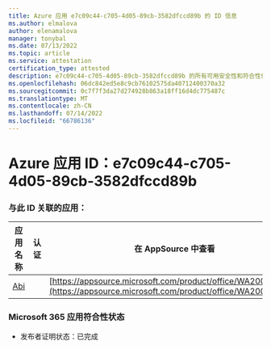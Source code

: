 ```yaml
---
title: Azure 应用 e7c09c44-c705-4d05-89cb-3582dfccd89b 的 ID 信息
ms.author: elmalova
author: elenamalova
manager: tonybal
ms.date: 07/13/2022
ms.topic: article
ms.service: attestation
certification_type: attested
description: e7c09c44-c705-4d05-89cb-3582dfccd89b 的所有可用安全性和符合性信息。
ms.openlocfilehash: 06dc842ed5e8c9cb76102575da40712400370a32
ms.sourcegitcommit: 0c7f7f3da27d274928b863a18ff16d4dc775487c
ms.translationtype: MT
ms.contentlocale: zh-CN
ms.lasthandoff: 07/14/2022
ms.locfileid: "66786136"
---
```

# <a name="azure-app-id-e7c09c44-c705-4d05-89cb-3582dfccd89b"></a>Azure 应用 ID：e7c09c44-c705-4d05-89cb-3582dfccd89b


### <a name="apps-associated-with-this-id"></a>与此 ID 关联的应用：
| **应用名称** | **认证** | **在 AppSource 中查看** |
|--------------|---------------|-----------------------|
| [Abi](../forward/WA200003862.md) |  | [https://appsource.microsoft.com/product/office/WA200003862](https://appsource.microsoft.com/product/office/WA200003862) |

### <a name="microsoft-365-app-compliance-status"></a>Microsoft 365 应用符合性状态
- 发布者证明状态：已完成
